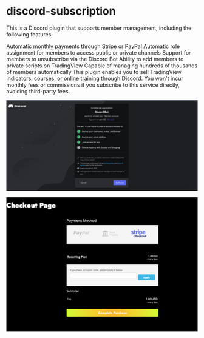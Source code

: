 # discord-subscription
This is a Discord plugin that supports member management, including the following features:

Automatic monthly payments through Stripe or PayPal
Automatic role assignment for members to access public or private channels
Support for members to unsubscribe via the Discord Bot
Ability to add members to private scripts on TradingView
Capable of managing hundreds of thousands of members automatically
This plugin enables you to sell TradingView indicators, courses, or online training through Discord. You won't incur monthly fees or commissions if you subscribe to this service directly, avoiding third-party fees.


![Alt text](https://github.com/dearvn/discord-subscription/raw/main/d.png?raw=true "discord")


![Alt text](https://github.com/dearvn/discord-subscription/raw/main/checkout.png?raw=true "checkout")

